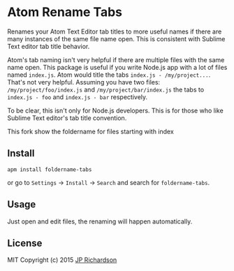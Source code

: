 Atom Rename Tabs
================

Renames your Atom Text Editor tab titles to more useful names if there are many
instances of the same file name open. This is consistent with Sublime Text editor tab
title behavior.

Atom's tab naming isn't very helpful if there are multiple files with the same
name open. This package is useful if you write Node.js app with a lot of files
named `index.js`. Atom would title the tabs `index.js - /my/project...`. That's
not very helpful. Assuming you have two files: `/my/project/foo/index.js` and
`/my/project/bar/index.js` the tabs to `index.js - foo` and `index.js - bar` respectively.

To be clear, this isn't only for Node.js developers. This is for those who like
Sublime Text editor's tab title convention.


This fork show the foldername for files starting with index

Install
-------

    apm install foldername-tabs

or go to `Settings` → `Install` → `Search` and search for `foldername-tabs`.


Usage
-----

Just open and edit files, the renaming will happen automatically.


License
-------
MIT
Copyright (c) 2015 [JP Richardson](https://www.github.com/jprichardson)
